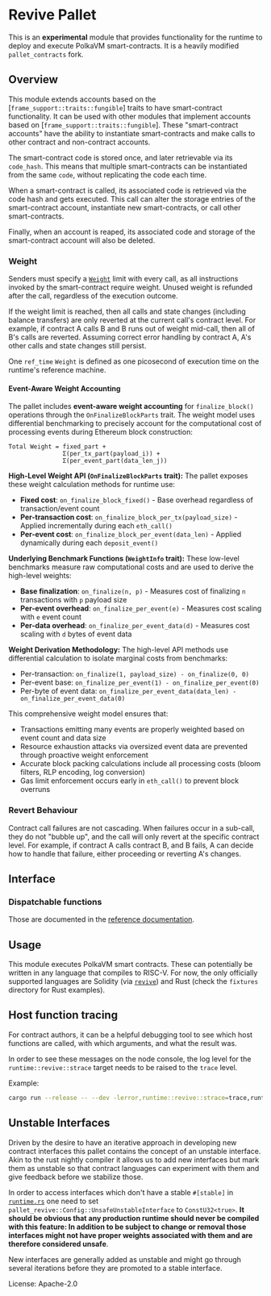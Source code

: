 # Revive Pallet

This is an **experimental** module that provides functionality for the runtime to deploy and execute PolkaVM
smart-contracts. It is a heavily modified `pallet_contracts` fork.

## Overview

This module extends accounts based on the [`frame_support::traits::fungible`] traits to have smart-contract
functionality. It can be used with other modules that implement accounts based on [`frame_support::traits::fungible`].
These "smart-contract accounts" have the ability to instantiate smart-contracts and make calls to other contract and
non-contract accounts.

The smart-contract code is stored once, and later retrievable via its `code_hash`. This means that multiple
smart-contracts can be instantiated from the same `code`, without replicating the code each time.

When a smart-contract is called, its associated code is retrieved via the code hash and gets executed. This call can
alter the storage entries of the smart-contract account, instantiate new smart-contracts, or call other smart-contracts.

Finally, when an account is reaped, its associated code and storage of the smart-contract account will also be deleted.

### Weight

Senders must specify a [`Weight`](https://paritytech.github.io/substrate/master/sp_weights/struct.Weight.html) limit
with every call, as all instructions invoked by the smart-contract require weight. Unused weight is refunded after the
call, regardless of the execution outcome.

If the weight limit is reached, then all calls and state changes (including balance transfers) are only reverted at the
current call's contract level. For example, if contract A calls B and B runs out of weight mid-call, then all of B's
calls are reverted. Assuming correct error handling by contract A, A's other calls and state changes still persist.

One `ref_time` `Weight` is defined as one picosecond of execution time on the runtime's reference machine.

#### Event-Aware Weight Accounting

The pallet includes **event-aware weight accounting** for `finalize_block()` operations through the `OnFinalizeBlockParts`
trait. The weight model uses differential benchmarking to precisely account for the computational cost of processing
events during Ethereum block construction:

```text
Total Weight = fixed_part +
               Σ(per_tx_part(payload_i)) +
               Σ(per_event_part(data_len_j))
```

**High-Level Weight API (`OnFinalizeBlockParts` trait):**
The pallet exposes these weight calculation methods for runtime use:
- **Fixed cost**: `on_finalize_block_fixed()` - Base overhead regardless of transaction/event count
- **Per-transaction cost**: `on_finalize_block_per_tx(payload_size)` - Applied incrementally during each `eth_call()`
- **Per-event cost**: `on_finalize_block_per_event(data_len)` - Applied dynamically during each `deposit_event()`

**Underlying Benchmark Functions (`WeightInfo` trait):**
These low-level benchmarks measure raw computational costs and are used to derive the high-level weights:
- **Base finalization**: `on_finalize(n, p)` - Measures cost of finalizing `n` transactions with `p` payload size
- **Per-event overhead**: `on_finalize_per_event(e)` - Measures cost scaling with `e` event count
- **Per-data overhead**: `on_finalize_per_event_data(d)` - Measures cost scaling with `d` bytes of event data

**Weight Derivation Methodology:**
The high-level API methods use differential calculation to isolate marginal costs from benchmarks:
- Per-transaction: `on_finalize(1, payload_size) - on_finalize(0, 0)`
- Per-event base: `on_finalize_per_event(1) - on_finalize_per_event(0)`
- Per-byte of event data: `on_finalize_per_event_data(data_len) - on_finalize_per_event_data(0)`

This comprehensive weight model ensures that:
- Transactions emitting many events are properly weighted based on event count and data size
- Resource exhaustion attacks via oversized event data are prevented through proactive weight enforcement
- Accurate block packing calculations include all processing costs (bloom filters, RLP encoding, log conversion)
- Gas limit enforcement occurs early in `eth_call()` to prevent block overruns

### Revert Behaviour

Contract call failures are not cascading. When failures occur in a sub-call, they do not "bubble up", and the call will
only revert at the specific contract level. For example, if contract A calls contract B, and B fails, A can decide how
to handle that failure, either proceeding or reverting A's changes.

## Interface

### Dispatchable functions

Those are documented in the [reference
documentation](https://paritytech.github.io/polkadot-sdk/master/pallet_revive/pallet/dispatchables/index.html).

## Usage

This module executes PolkaVM smart contracts. These can potentially be written in any language that compiles to
RISC-V. For now, the only officially supported languages are Solidity (via [`revive`](https://github.com/xermicus/revive))
and Rust (check the `fixtures` directory for Rust examples).

## Host function tracing

For contract authors, it can be a helpful debugging tool to see which host functions are called, with which arguments,
and what the result was.

In order to see these messages on the node console, the log level for the `runtime::revive::strace` target needs to
be raised to the `trace` level.

Example:

```bash
cargo run --release -- --dev -lerror,runtime::revive::strace=trace,runtime::revive=debug
```

## Unstable Interfaces

Driven by the desire to have an iterative approach in developing new contract interfaces this pallet contains the
concept of an unstable interface. Akin to the rust nightly compiler it allows us to add new interfaces but mark them as
unstable so that contract languages can experiment with them and give feedback before we stabilize those.

In order to access interfaces which don't have a stable `#[stable]` in [`runtime.rs`](src/vm/runtime.rs)
one need to set `pallet_revive::Config::UnsafeUnstableInterface` to `ConstU32<true>`.
**It should be obvious that any production runtime should never be compiled with this feature: In addition to be
subject to change or removal those interfaces might not have proper weights associated with them and are therefore
considered unsafe**.

New interfaces are generally added as unstable and might go through several iterations before they are promoted to a
stable interface.

License: Apache-2.0
